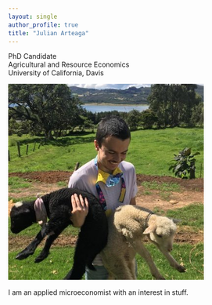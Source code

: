 ```yaml
---
layout: single
author_profile: true
title: "Julian Arteaga"
---
```


PhD Candidate  
Agricultural and Resource Economics  
University of California, Davis

![Headshot](/assets/Headshot.jpg)

I am an applied microeconomist with an interest in stuff.
